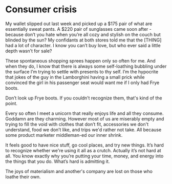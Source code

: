 # Consumer crisis

My wallet slipped out last week and picked up a $175 pair of what are essentially sweat pants. A $220 pair of sunglasses came soon after - because don’t you hate when you’re all cozy and stylish on the couch but blinded by the sun? My confidants at both stores told me that the [THING] had a lot of character. I know you can’t buy love, but who ever said a little depth wasn’t for sale?

These spontaneous shopping sprees happen only so often for me. And when they do, I know that there is always some self-loathing bubbling under the surface I’m trying to settle with presents to thy self. I’m the hypocrite that jokes of the guy in the Lamborghini having a small prick while convinced the girl in his passenger seat would want me if I only had Frye boots.

Don’t look up Frye boots. If you couldn’t recognize them, that's kind of the point.

Every so often I meet a unicorn that really enjoys life and all they consume. Goddamn are they charming. However most of us are miserably empty and trying to fill the void with clothes that don’t fit, accessories we don't understand, food we don’t like, and trips we'd rather not take. All because some product marketer middleman-ed our inner shrink.

It feels good to have nice stuff, go cool places, and try new things. It’s hard to recognize whether we're using it all as a crutch. Actually it’s not hard at all. You know exactly why you’re putting your time, money, and energy into the things that you do. What’s hard is admitting it.

The joys of materialism and another's company are lost on those who loathe their own.